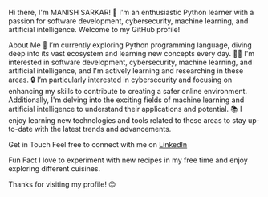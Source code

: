 Hi there, I'm MANISH SARKAR! 👋
I'm an enthusiastic Python learner with a passion for software development, cybersecurity, machine learning, and artificial intelligence. Welcome to my GitHub profile!

About Me
🌱 I’m currently exploring Python programming language, diving deep into its vast ecosystem and learning new concepts every day.
👨‍💻 I'm interested in software development, cybersecurity, machine learning, and artificial intelligence, and I'm actively learning and researching in these areas.
🔒 I’m particularly interested in cybersecurity and focusing on enhancing my skills to contribute to creating a safer online environment. Additionally, I'm delving into the exciting fields of machine learning and artificial intelligence to understand their applications and potential.
📚 I enjoy learning new technologies and tools related to these areas to stay up-to-date with the latest trends and advancements.

Get in Touch
Feel free to connect with me on [LinkedIn](https://in.linkedin.com/in/manish-sarkar-0b95a128a)

Fun Fact
I love to experiment with new recipes in my free time and enjoy exploring different cuisines.

Thanks for visiting my profile! 😊
